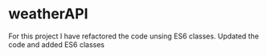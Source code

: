# weatherAPI
For this project I have refactored the code unsing ES6 classes.
Updated the code and added ES6 classes
